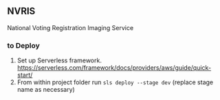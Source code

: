 ## NVRIS

National Voting Registration Imaging Service

### to Deploy

1.  Set up Serverless framework. https://serverless.com/framework/docs/providers/aws/guide/quick-start/
2.  From within project folder run `sls deploy --stage dev` (replace stage name as necessary)

